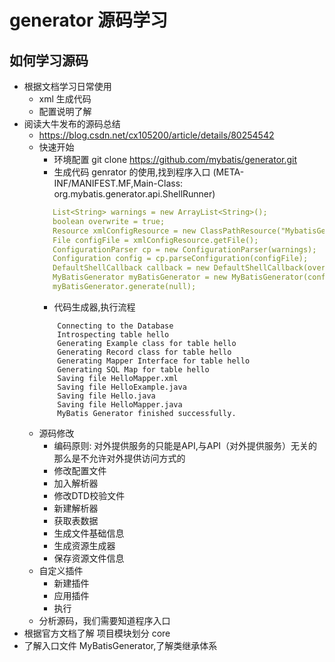 # generator 源码学习
## 如何学习源码
- 根据文档学习日常使用
    - xml 生成代码
    - 配置说明了解
- 阅读大牛发布的源码总结
    - https://blog.csdn.net/cx105200/article/details/80254542
    - 快速开始
       -  环境配置 git clone https://github.com/mybatis/generator.git
       -  生成代码  genrator 的使用,找到程序入口 (META-INF/MANIFEST.MF,Main-Class: org.mybatis.generator.api.ShellRunner)
       ```yaml
          List<String> warnings = new ArrayList<String>();
          boolean overwrite = true; 
          Resource xmlConfigResource = new ClassPathResource("MybatisGeneratorConfig.xml");
          File configFile = xmlConfigResource.getFile();
          ConfigurationParser cp = new ConfigurationParser(warnings);
          Configuration config = cp.parseConfiguration(configFile);
          DefaultShellCallback callback = new DefaultShellCallback(overwrite);
          MyBatisGenerator myBatisGenerator = new MyBatisGenerator(config, callback, warnings);
          myBatisGenerator.generate(null);
       ```
       -  代码生成器,执行流程
       ```
           Connecting to the Database
           Introspecting table hello
           Generating Example class for table hello
           Generating Record class for table hello
           Generating Mapper Interface for table hello
           Generating SQL Map for table hello
           Saving file HelloMapper.xml
           Saving file HelloExample.java
           Saving file Hello.java
           Saving file HelloMapper.java
           MyBatis Generator finished successfully.
       ```
    - 源码修改
       -  编码原则: 对外提供服务的只能是API,与API（对外提供服务）无关的那么是不允许对外提供访问方式的
       -  修改配置文件
       -  加入解析器
       -  修改DTD校验文件
       -  新建解析器
       -  获取表数据
       -  生成文件基础信息
       -  生成资源生成器
       -  保存资源文件信息
    - 自定义插件
       -  新建插件
       -  应用插件
       -  执行
    - 分析源码，我们需要知道程序入口
- 根据官方文档了解 项目模块划分 core
- 了解入口文件 MyBatisGenerator,了解类继承体系



##


##